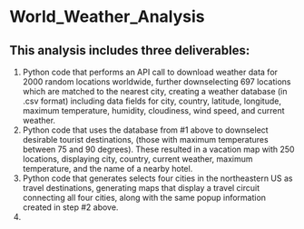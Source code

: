 # World_Weather_Analysis

## This analysis includes three deliverables:

  1) Python code that performs an API call to download weather data for 2000 random locations worldwide, further downselecting 697 locations which are matched to the nearest city, creating a weather database (in .csv format) including data fields for city, country, latitude, longitude, maximum temperature, humidity, cloudiness, wind speed, and current weather.
  2) Python code that uses the database from #1 above to downselect desirable tourist destinations, (those with maximum temperatures between 75 and 90 degrees). These resulted in a vacation map with 250 locations, displaying city, country, current weather, maximum temperature, and the name of a nearby hotel.
  3) Python code that generates selects four cities in the northeastern US as travel destinations, generating maps that display a travel circuit connecting all four cities, along with the same popup information created in step #2 above.
  4) 
